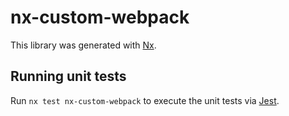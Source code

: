 # nx-custom-webpack

This library was generated with [Nx](https://nx.dev).

## Running unit tests

Run `nx test nx-custom-webpack` to execute the unit tests via [Jest](https://jestjs.io).
